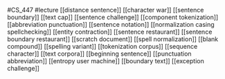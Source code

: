 #CS_447
#lecture
[[distance sentence]]
[[character war]]
[[sentence boundary]]
[[text cap]]
[[sentence challenge]]
[[component tokenization]]
[[abbreviation punctuation]]
[[sentence notation]]
[[normalization casing spellchecking]]
[[entity contraction]]
[[sentence restaurant]]
[[sentence boundary restaurant]]
[[scratch document]]
[[spell normalization]]
[[blank compound]]
[[spelling variant]]
[[tokenization corpus]]
[[sequence character]]
[[text corpora]]
[[beginning sentence]]
[[punctuation abbreviation]]
[[entropy user machine]]
[[boundary text]]
[[exception challenge]]
